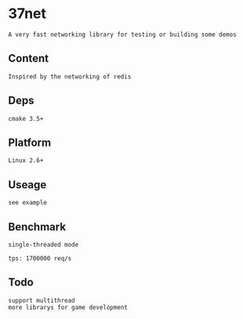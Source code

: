 # 37net
    A very fast networking library for testing or building some demos
    
## Content
    Inspired by the networking of redis

## Deps
    cmake 3.5+
   
## Platform
    Linux 2.6+
    
## Useage
    see example
   
## Benchmark 
    single-threaded mode 
   
    tps: 1700000 req/s   

## Todo
    support multithread
    more librarys for game development
